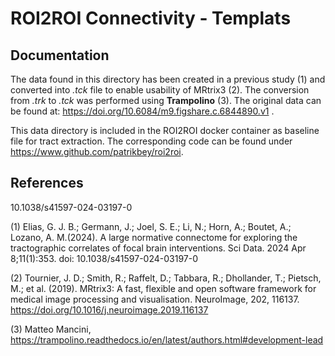 # ROI2ROI Connectivity - Templats


## Documentation
The data found in this directory has been created in a previous study (1) and converted into <i>.tck</i> file to enable usability of MRtrix3 (2). The conversion from <i>.trk</i> to <i>.tck</i> was performed using <b>Trampolino</b> (3). The original data can be found at: https://doi.org/10.6084/m9.figshare.c.6844890.v1 .

This data directory is included in the ROI2ROI docker container as baseline file for tract extraction. The corresponding code can be found under https://www.github.com/patrikbey/roi2roi.

## References

10.1038/s41597-024-03197-0


(1) Elias, G. J. B.; Germann, J.; Joel, S. E.; Li, N.; Horn, A.; Boutet, A.; Lozano, A. M.(2024). A large normative connectome for exploring the tractographic correlates of focal brain interventions. Sci Data. 2024 Apr 8;11(1):353. doi: 10.1038/s41597-024-03197-0

(2) Tournier, J. D.; Smith, R.; Raffelt, D.; Tabbara, R.; Dhollander, T.; Pietsch, M.; et al.  (2019). MRtrix3: A fast, flexible and open software framework for medical image processing and visualisation. NeuroImage, 202, 116137. https://doi.org/10.1016/j.neuroimage.2019.116137

(3) Matteo Mancini, https://trampolino.readthedocs.io/en/latest/authors.html#development-lead
